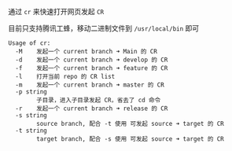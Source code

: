 
通过 `cr` 来快速打开网页发起 `CR`

目前只支持腾讯工蜂，移动二进制文件到 `/usr/local/bin` 即可

```
Usage of cr:
  -M	发起一个 current branch ➜ Main 的 CR
  -d	发起一个 current branch ➜ develop 的 CR
  -f	发起一个 current branch ➜ feature 的 CR
  -l	打开当前 repo 的 CR list
  -m	发起一个 current branch ➜ master 的 CR
  -p string
    	子目录，进入子目录发起 CR，省去了 cd 命令
  -r	发起一个 current branch ➜ release 的 CR
  -s string
    	source branch, 配合 -t 使用 可发起 source ➜ target 的 CR
  -t string
    	target branch, 配合 -s 使用 可发起 source ➜ target 的 CR

```

